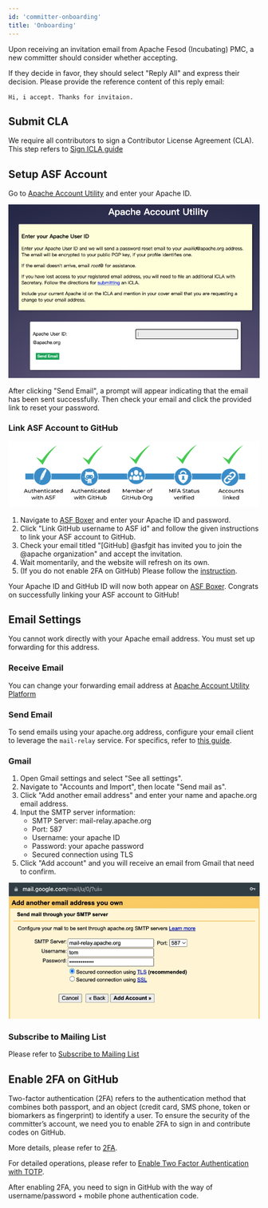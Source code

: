 ```yaml
---
id: 'committer-onboarding'
title: 'Onboarding'
---
```


Upon receiving an invitation email from Apache Fesod (Incubating) PMC, a new committer should consider whether accepting.

If they decide in favor, they should select "Reply All" and express their decision. Please provide the reference content of this reply email:

```text
Hi, i accept. Thanks for invitaion.
```

## Submit CLA

We require all contributors to sign a Contributor License Agreement (CLA). This step refers to [Sign ICLA guide](./icla.md)

## Setup ASF Account

Go to [Apache Account Utility](https://id.apache.org/reset/enter) and enter your Apache ID.

![Reset Password](/img/community/reset-passwd.png)

After clicking "Send Email", a prompt will appear indicating that the email has been sent successfully. Then check your email and click the provided link to reset your password.

### Link ASF Account to GitHub

![Link GitHub](/img/community/link-github.png)

1. Navigate to [ASF Boxer](https://gitbox.apache.org/boxer/) and enter your Apache ID and password.
2. Click "Link GitHub username to ASF id" and follow the given instructions to link your ASF account to GitHub.
3. Check your email titled "[GitHub] @asfgit has invited you to join the @apache organization" and accept the invitation.
4. Wait momentarily, and the website will refresh on its own.
5. (If you do not enable 2FA on GitHub) Please follow the [instruction](https://docs.github.com/en/authentication/securing-your-account-with-two-factor-authentication-2fa/configuring-two-factor-authentication).

Your Apache ID and GitHub ID will now both appear on [ASF Boxer](https://gitbox.apache.org/boxer/). Congrats on successfully linking your ASF account to GitHub!

## Email Settings

You cannot work directly with your Apache email address. You must set up forwarding for this address.

### Receive Email

You can change your forwarding email address at [Apache Account Utility Platform](https://id.apache.org/)

### Send Email

To send emails using your apache.org address, configure your email client to leverage the `mail-relay` service. For specifics, refer to [this guide](https://infra.apache.org/committer-email.html).

### Gmail

1. Open Gmail settings and select "See all settings".
2. Navigate to "Accounts and Import", then locate "Send mail as".
3. Click "Add another email address" and enter your name and apache.org email address.
4. Input the SMTP server information:
    - SMTP Server: mail-relay.apache.org
    - Port: 587
    - Username: your apache ID
    - Password: your apache password
    - Secured connection using TLS
5. Click "Add account" and you will receive an email from Gmail that need to confirm.

![Gmail Setting](/img/community/gmail-setting.png)

### Subscribe to Mailing List

Please refer to [Subscribe to Mailing List](../index.md#how-to-subscribe-to-a-mailing-list)

## Enable 2FA on GitHub

Two-factor authentication (2FA) refers to the authentication method that combines both passport, and an object (credit card, SMS phone, token or biomarkers as fingerprint) to identify a user.
To ensure the security of the committer’s account, we need you to enable 2FA to sign in and contribute codes on GitHub.

More details, please refer to [2FA](https://help.github.com/articles/requiring-two-factor-authentication-in-your-organization/).

For detailed operations, please refer to [Enable Two Factor Authentication with TOTP](https://help.github.com/articles/configuring-two-factor-authentication-via-a-totp-mobile-app/).

After enabling 2FA, you need to sign in GitHub with the way of username/password + mobile phone authentication code.
